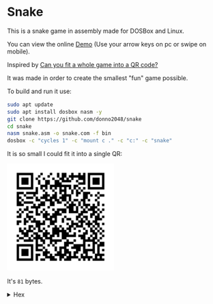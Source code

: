 # Snake

This is a snake game in assembly made for DOSBox and Linux.

You can view the online [Demo](https://donno2048.github.io/snake/) (Use your arrow keys on pc or swipe on mobile).

Inspired by [Can you fit a whole game into a QR code?](https://youtu.be/ExwqNreocpg)

It was made in order to create the smallest "fun" game possible.

To build and run it use:

```sh
sudo apt update
sudo apt install dosbox nasm -y
git clone https://github.com/donno2048/snake
cd snake
nasm snake.asm -o snake.com -f bin
dosbox -c "cycles 1" -c "mount c ." -c "c:" -c "snake"
```

It is so small I could fit it into a single QR:

<img src="./snake.png" width="250"/>

It's `81` bytes.

<details>
  <summary>Hex</summary>
  <br/>
    
```
6800b81fb9a00ffdb8
0300cd10bfd00789e6
0fafdc21cb382f74f7
880fe460bb0400241e
7a0288cb24147402f7
db29df39cf77d4d1fb
8d4102f6f120e474c9
382d74c557380d882d
74c826ad938827ebcc
```
</details>

